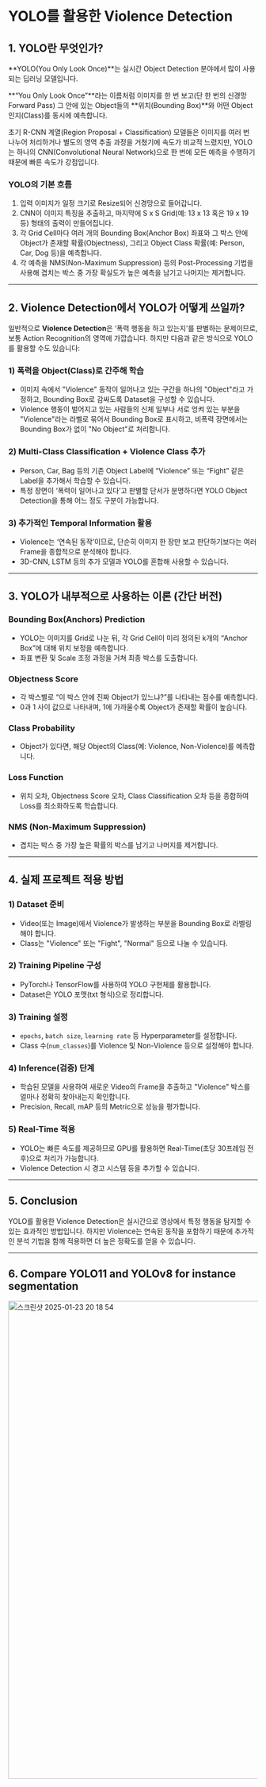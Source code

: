 # YOLO를 활용한 Violence Detection

## 1. YOLO란 무엇인가?

**YOLO(You Only Look Once)**는 실시간 Object Detection 분야에서 많이 사용되는 딥러닝 모델입니다.

**“You Only Look Once”**라는 이름처럼 이미지를 한 번 보고(단 한 번의 신경망 Forward Pass) 그 안에 있는 Object들의 **위치(Bounding Box)**와 어떤 Object인지(Class)를 동시에 예측합니다.

초기 R-CNN 계열(Region Proposal + Classification) 모델들은 이미지를 여러 번 나누어 처리하거나 별도의 영역 추출 과정을 거쳤기에 속도가 비교적 느렸지만, YOLO는 하나의 CNN(Convolutional Neural Network)으로 한 번에 모든 예측을 수행하기 때문에 빠른 속도가 강점입니다.

### YOLO의 기본 흐름

1. 입력 이미지가 일정 크기로 Resize되어 신경망으로 들어갑니다.
2. CNN이 이미지 특징을 추출하고, 마지막에 S x S Grid(예: 13 x 13 혹은 19 x 19 등) 형태의 출력이 만들어집니다.
3. 각 Grid Cell마다 여러 개의 Bounding Box(Anchor Box) 좌표와 그 박스 안에 Object가 존재할 확률(Objectness), 그리고 Object Class 확률(예: Person, Car, Dog 등)을 예측합니다.
4. 각 예측을 NMS(Non-Maximum Suppression) 등의 Post-Processing 기법을 사용해 겹치는 박스 중 가장 확실도가 높은 예측을 남기고 나머지는 제거합니다.

---

## 2. Violence Detection에서 YOLO가 어떻게 쓰일까?

일반적으로 **Violence Detection**은 ‘폭력 행동을 하고 있는지’를 판별하는 문제이므로, 보통 Action Recognition의 영역에 가깝습니다. 하지만 다음과 같은 방식으로 YOLO를 활용할 수도 있습니다:

### 1) 폭력을 Object(Class)로 간주해 학습

- 이미지 속에서 "Violence" 동작이 일어나고 있는 구간을 하나의 "Object"라고 가정하고, Bounding Box로 감싸도록 Dataset을 구성할 수 있습니다.
- Violence 행동이 벌어지고 있는 사람들의 신체 일부나 서로 엉켜 있는 부분을 "Violence"라는 라벨로 묶어서 Bounding Box로 표시하고, 비폭력 장면에서는 Bounding Box가 없이 "No Object"로 처리합니다.

### 2) Multi-Class Classification + Violence Class 추가

- Person, Car, Bag 등의 기존 Object Label에 “Violence” 또는 “Fight” 같은 Label을 추가해서 학습할 수 있습니다.
- 특정 장면이 ‘폭력이 일어나고 있다’고 판별할 단서가 분명하다면 YOLO Object Detection을 통해 어느 정도 구분이 가능합니다.

### 3) 추가적인 Temporal Information 활용

- Violence는 ‘연속된 동작’이므로, 단순히 이미지 한 장만 보고 판단하기보다는 여러 Frame을 종합적으로 분석해야 합니다.
- 3D-CNN, LSTM 등의 추가 모델과 YOLO를 혼합해 사용할 수 있습니다.

---

## 3. YOLO가 내부적으로 사용하는 이론 (간단 버전)

### Bounding Box(Anchors) Prediction

- YOLO는 이미지를 Grid로 나눈 뒤, 각 Grid Cell이 미리 정의된 k개의 “Anchor Box”에 대해 위치 보정을 예측합니다.
- 좌표 변환 및 Scale 조정 과정을 거쳐 최종 박스를 도출합니다.

### Objectness Score

- 각 박스별로 “이 박스 안에 진짜 Object가 있느냐?”를 나타내는 점수를 예측합니다.
- 0과 1 사이 값으로 나타내며, 1에 가까울수록 Object가 존재할 확률이 높습니다.

### Class Probability

- Object가 있다면, 해당 Object의 Class(예: Violence, Non-Violence)를 예측합니다.

### Loss Function

- 위치 오차, Objectness Score 오차, Class Classification 오차 등을 종합하여 Loss를 최소화하도록 학습합니다.

### NMS (Non-Maximum Suppression)

- 겹치는 박스 중 가장 높은 확률의 박스를 남기고 나머지를 제거합니다.

---

## 4. 실제 프로젝트 적용 방법

### 1) Dataset 준비

- Video(또는 Image)에서 Violence가 발생하는 부분을 Bounding Box로 라벨링해야 합니다.
- Class는 "Violence" 또는 "Fight", "Normal" 등으로 나눌 수 있습니다.

### 2) Training Pipeline 구성

- PyTorch나 TensorFlow를 사용하여 YOLO 구현체를 활용합니다.
- Dataset은 YOLO 포맷(txt 형식)으로 정리합니다.

### 3) Training 설정

- `epochs`, `batch size`, `learning rate` 등 Hyperparameter를 설정합니다.
- Class 수(`num_classes`)를 Violence 및 Non-Violence 등으로 설정해야 합니다.

### 4) Inference(검증) 단계

- 학습된 모델을 사용하여 새로운 Video의 Frame을 추출하고 "Violence" 박스를 얼마나 정확히 찾아내는지 확인합니다.
- Precision, Recall, mAP 등의 Metric으로 성능을 평가합니다.

### 5) Real-Time 적용

- YOLO는 빠른 속도를 제공하므로 GPU를 활용하면 Real-Time(초당 30프레임 전후)으로 처리가 가능합니다.
- Violence Detection 시 경고 시스템 등을 추가할 수 있습니다.

---
## 5. Conclusion

YOLO를 활용한 Violence Detection은 실시간으로 영상에서 특정 행동을 탐지할 수 있는 효과적인 방법입니다. 하지만 Violence는 연속된 동작을 포함하기 때문에 추가적인 분석 기법을 함께 적용하면 더 높은 정확도를 얻을 수 있습니다.

---
## 6. Compare YOLO11 and YOLOv8 for instance segmentation
<img width="963" alt="스크린샷 2025-01-23 20 18 54" src="https://github.com/user-attachments/assets/7ffe2374-2fff-4b5a-8713-ecf867735b91" />




